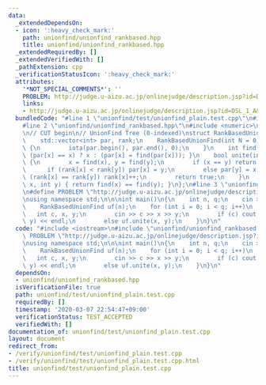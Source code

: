```yaml
---
data:
  _extendedDependsOn:
  - icon: ':heavy_check_mark:'
    path: unionfind/unionfind_rankbased.hpp
    title: unionfind/unionfind_rankbased.hpp
  _extendedRequiredBy: []
  _extendedVerifiedWith: []
  _pathExtension: cpp
  _verificationStatusIcon: ':heavy_check_mark:'
  attributes:
    '*NOT_SPECIAL_COMMENTS*': ''
    PROBLEM: http://judge.u-aizu.ac.jp/onlinejudge/description.jsp?id=DSL_1_A&lang=jp
    links:
    - http://judge.u-aizu.ac.jp/onlinejudge/description.jsp?id=DSL_1_A&lang=jp
  bundledCode: "#line 1 \"unionfind/test/unionfind_plain.test.cpp\"\n#include <iostream>\n\
    #line 2 \"unionfind/unionfind_rankbased.hpp\"\n#include <numeric>\n#include <vector>\n\
    \n// CUT begin\n// UnionFind Tree (0-indexed)\nstruct RankBasedUnionFind\n{\n\
    \    std::vector<int> par, rank;\n    RankBasedUnionFind(int N = 0): par(N), rank(N)\
    \ {\n        iota(par.begin(), par.end(), 0);\n    }\n    int find(int x) { return\
    \ (par[x] == x) ? x : (par[x] = find(par[x])); }\n    bool unite(int x, int y)\
    \ {\n        x = find(x), y = find(y);\n        if (x == y) return false;\n  \
    \      if (rank[x] < rank[y]) par[x] = y;\n        else par[y] = x;\n        if\
    \ (rank[x] == rank[y]) rank[x]++;\n        return true;\n    }\n    bool same(int\
    \ x, int y) { return find(x) == find(y); }\n};\n#line 3 \"unionfind/test/unionfind_plain.test.cpp\"\
    \n#define PROBLEM \"http://judge.u-aizu.ac.jp/onlinejudge/description.jsp?id=DSL_1_A&lang=jp\"\
    \nusing namespace std;\n\n\nint main()\n{\n    int n, q;\n    cin >> n >> q;\n\
    \    RankBasedUnionFind uf(n);\n    for (int i = 0; i < q; i++)\n    {\n     \
    \   int c, x, y;\n        cin >> c >> x >> y;\n        if (c) cout << (int)uf.same(x,\
    \ y) << endl;\n        else uf.unite(x, y);\n    }\n}\n"
  code: "#include <iostream>\n#include \"unionfind/unionfind_rankbased.hpp\"\n#define\
    \ PROBLEM \"http://judge.u-aizu.ac.jp/onlinejudge/description.jsp?id=DSL_1_A&lang=jp\"\
    \nusing namespace std;\n\n\nint main()\n{\n    int n, q;\n    cin >> n >> q;\n\
    \    RankBasedUnionFind uf(n);\n    for (int i = 0; i < q; i++)\n    {\n     \
    \   int c, x, y;\n        cin >> c >> x >> y;\n        if (c) cout << (int)uf.same(x,\
    \ y) << endl;\n        else uf.unite(x, y);\n    }\n}\n"
  dependsOn:
  - unionfind/unionfind_rankbased.hpp
  isVerificationFile: true
  path: unionfind/test/unionfind_plain.test.cpp
  requiredBy: []
  timestamp: '2020-03-07 22:54:47+09:00'
  verificationStatus: TEST_ACCEPTED
  verifiedWith: []
documentation_of: unionfind/test/unionfind_plain.test.cpp
layout: document
redirect_from:
- /verify/unionfind/test/unionfind_plain.test.cpp
- /verify/unionfind/test/unionfind_plain.test.cpp.html
title: unionfind/test/unionfind_plain.test.cpp
---
```

